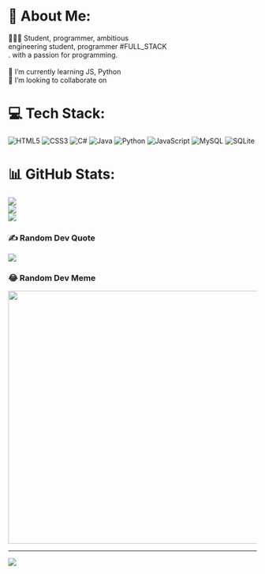 # 💫 About Me:
🧑🏼‍💻 Student, programmer, ambitious <br>engineering student, programmer #FULL_STACK<br>.
with a passion for programming.<br><br>🌱 I’m currently learning JS, Python<br>🤝 I’m looking to collaborate on


# 💻 Tech Stack:
![HTML5](https://img.shields.io/badge/html5-%23E34F26.svg?style=flat&logo=html5&logoColor=white) ![CSS3](https://img.shields.io/badge/css3-%231572B6.svg?style=flat&logo=css3&logoColor=white) ![C#](https://img.shields.io/badge/c%23-%23239120.svg?style=flat&logo=c-sharp&logoColor=white) ![Java](https://img.shields.io/badge/java-%23ED8B00.svg?style=flat&logo=java&logoColor=white) ![Python](https://img.shields.io/badge/python-3670A0?style=flat&logo=python&logoColor=ffdd54) ![JavaScript](https://img.shields.io/badge/javascript-%23323330.svg?style=flat&logo=javascript&logoColor=%23F7DF1E) ![MySQL](https://img.shields.io/badge/mysql-%2300f.svg?style=flat&logo=mysql&logoColor=white) ![SQLite](https://img.shields.io/badge/sqlite-%2307405e.svg?style=flat&logo=sqlite&logoColor=white)
# 📊 GitHub Stats:
![](https://github-readme-stats.vercel.app/api?username=EhmaedAlhams&theme=solarized-dark&hide_border=false&include_all_commits=true&count_private=true)<br/>
![](https://github-readme-streak-stats.herokuapp.com/?user=EhmaedAlhams&theme=solarized-dark&hide_border=false)<br/>
![](https://github-readme-stats.vercel.app/api/top-langs/?username=EhmaedAlhams&theme=solarized-dark&hide_border=false&include_all_commits=true&count_private=true&layout=compact)

### ✍️ Random Dev Quote
![](https://quotes-github-readme.vercel.app/api?type=vetical&theme=radical)

### 😂 Random Dev Meme
<img src="https://random-memer.herokuapp.com/" width="512px"/>

---
[![](https://visitcount.itsvg.in/api?id=EhmaedAlhams&icon=2&color=0)](https://visitcount.itsvg.in)
